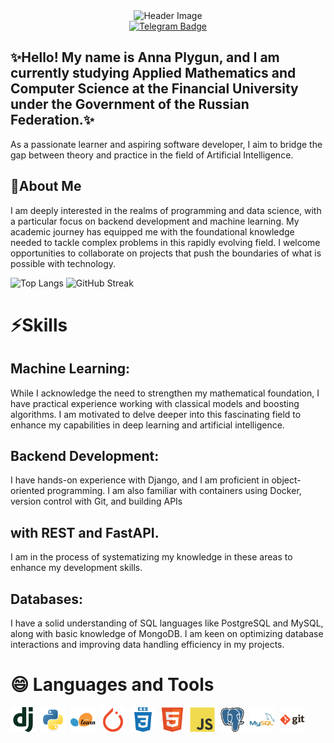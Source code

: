
<div id="header" align ="center">
  <img src="https://media.giphy.com/media/M9gbBd9nbDrOTu1Mqx/giphy.gif" width="100" alt="Header Image"/>
</div>

<div id="badges" align= "center">
  <a href="https://t.me/annaplygun">
    <img src="https://gitlab.com/gitlab-org/gitlab-svgs/-/raw/main/illustrations/third-party-logos/integrations-logos/telegram.svg" width="32" height="32" alt="Telegram Badge"/>
  </a>
</div>


## ✨Hello! My name is Anna Plygun, and I am currently studying Applied Mathematics and Computer Science at the Financial University under the Government of the Russian Federation.✨

As a passionate learner and aspiring software developer, I aim to bridge the gap between theory and practice in the field of Artificial Intelligence.

## 🔭About Me
I am deeply interested in the realms of programming and data science, with a particular focus on backend development and machine learning. My academic journey has equipped me with the foundational knowledge needed to tackle complex problems in this rapidly evolving field. I welcome opportunities to collaborate on projects that push the boundaries of what is possible with technology.

<p align="left">
  <img src="https://github-readme-stats.vercel.app/api/top-langs/?username=AnnPlugn&layout=compact&langs_count=10&hide=cmake&theme=radical" alt="Top Langs" />
  <img src="https://github-readme-streak-stats.herokuapp.com/?user=Billy-Nogami&theme=radical" alt="GitHub Streak" />
</p>

# ⚡Skills
## Machine Learning:
While I acknowledge the need to strengthen my mathematical foundation, I have practical experience working with classical models and boosting algorithms. I am motivated to delve deeper into this fascinating field to enhance my capabilities in deep learning and artificial intelligence.

## Backend Development: 
I have hands-on experience with Django, and I am proficient in object-oriented programming. I am also familiar with containers using Docker, version control with Git, and building APIs 

## with REST and FastAPI. 
I am in the process of systematizing my knowledge in these areas to enhance my development skills.

## Databases: 
I have a solid understanding of SQL languages like PostgreSQL and MySQL, along with basic knowledge of MongoDB. I am keen on optimizing database interactions and improving data handling efficiency in my projects.

# 😄 Languages and Tools
<div>
  <img src="https://github.com/devicons/devicon/blob/master/icons/django/django-plain.svg" title="Django" alt="Django" width="40" height="40"/>&nbsp;
  <img src="https://github.com/devicons/devicon/blob/master/icons/python/python-original.svg" title="Python" alt="Python" width="40" height="40"/>&nbsp;
  <img src="https://github.com/devicons/devicon/blob/master/icons/scikitlearn/scikitlearn-original.svg" title="ML" alt="ML" width="40" height="40"/>&nbsp;
  <img src="https://github.com/devicons/devicon/blob/master/icons/pytorch/pytorch-original.svg" title="Pytorch" alt="Pytorch" width="40" height="40"/>&nbsp;
  <img src="https://github.com/devicons/devicon/blob/master/icons/css3/css3-plain-wordmark.svg"  title="CSS3" alt="CSS" width="40" height="40"/>&nbsp;
  <img src="https://github.com/devicons/devicon/blob/master/icons/html5/html5-original.svg" title="HTML5" alt="HTML" width="40" height="40"/>&nbsp;
  <img src="https://github.com/devicons/devicon/blob/master/icons/javascript/javascript-original.svg" title="JavaScript" alt="JavaScript" width="40" height="40"/>&nbsp;
  <img src="https://github.com/devicons/devicon/blob/master/icons/postgresql/postgresql-original.svg" title="PostgreSQL" alt="PostgreSQL" width="40" height="40"/>&nbsp;
  <img src="https://github.com/devicons/devicon/blob/master/icons/mysql/mysql-original-wordmark.svg" title="MySQL"  alt="MySQL" width="40" height="40"/>&nbsp;
  <img src="https://github.com/devicons/devicon/blob/master/icons/git/git-original-wordmark.svg" title="Git" **alt="Git" width="40" height="40"/>
</div>
<!--
**AnnPlugn/AnnPlugn** is a ✨ _special_ ✨ repository because its `README.md` (this file) appears on your GitHub profile.

Here are some ideas to get you started:

- 🔭 I’m currently working on ...
- 🌱 I’m currently learning ...
- 👯 I’m looking to collaborate on ...
- 🤔 I’m looking for help with ...
- 💬 Ask me about ...
- 📫 How to reach me: ...
- 😄 Pronouns: ...
- ⚡ Fun fact: ...
-->
